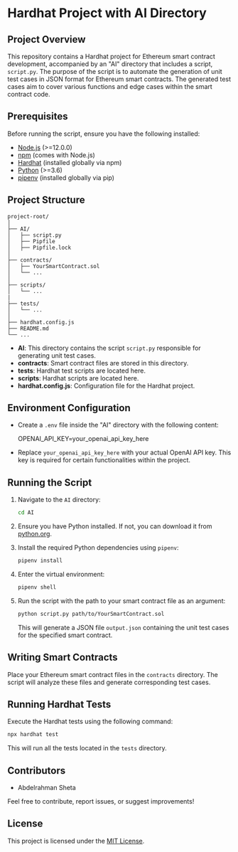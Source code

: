 # Hardhat Project with AI Directory

## Project Overview

This repository contains a Hardhat project for Ethereum smart contract development, accompanied by an "AI" directory that includes a script, `script.py`. The purpose of the script is to automate the generation of unit test cases in JSON format for Ethereum smart contracts. The generated test cases aim to cover various functions and edge cases within the smart contract code.

## Prerequisites

Before running the script, ensure you have the following installed:

- [Node.js](https://nodejs.org/) (>=12.0.0)
- [npm](https://www.npmjs.com/) (comes with Node.js)
- [Hardhat](https://hardhat.org/) (installed globally via npm)
- [Python](https://www.python.org/) (>=3.6)
- [pipenv](https://pipenv.pypa.io/) (installed globally via pip)

## Project Structure

```
project-root/
│
├── AI/
│   ├── script.py
│   ├── Pipfile
│   ├── Pipfile.lock
│
├── contracts/
│   ├── YourSmartContract.sol
│   └── ...
│
├── scripts/
│   └── ...
|
├── tests/
│   └── ...
│
├── hardhat.config.js
├── README.md
└── ...
```

- **AI**: This directory contains the script `script.py` responsible for generating unit test cases.
- **contracts**: Smart contract files are stored in this directory.
- **tests**: Hardhat test scripts are located here.
- **scripts**: Hardhat scripts are located here.
- **hardhat.config.js**: Configuration file for the Hardhat project.

## Environment Configuration

- Create a `.env` file inside the "AI" directory with the following content:

    OPENAI_API_KEY=your_openai_api_key_here

- Replace `your_openai_api_key_here` with your actual OpenAI API key. This key is required for certain functionalities within the project.

## Running the Script

1. Navigate to the `AI` directory:

   ```bash
   cd AI
   ```

2. Ensure you have Python installed. If not, you can download it from [python.org](https://www.python.org/).

3. Install the required Python dependencies using `pipenv`:

   ```bash
   pipenv install
   ```

4. Enter the virtual environment:

   ```bash
   pipenv shell
   ```

5. Run the script with the path to your smart contract file as an argument:

   ```bash
   python script.py path/to/YourSmartContract.sol
   ```

   This will generate a JSON file `output.json` containing the unit test cases for the specified smart contract.

## Writing Smart Contracts

Place your Ethereum smart contract files in the `contracts` directory. The script will analyze these files and generate corresponding test cases.

## Running Hardhat Tests

Execute the Hardhat tests using the following command:

```bash
npx hardhat test
```

This will run all the tests located in the `tests` directory.

## Contributors

- Abdelrahman Sheta

Feel free to contribute, report issues, or suggest improvements!

## License

This project is licensed under the [MIT License](LICENSE).
